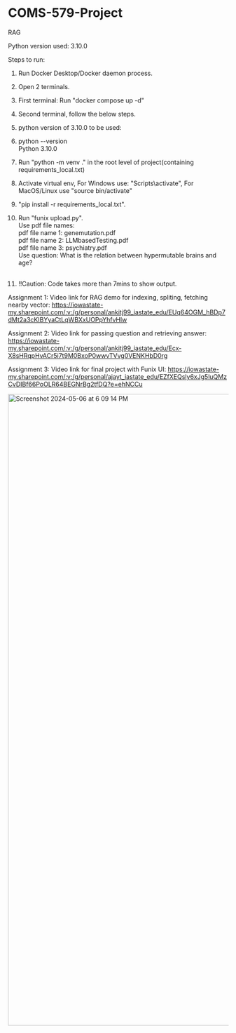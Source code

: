 # COMS-579-Project
RAG

Python version used: 3.10.0

Steps to run:
1. Run Docker Desktop/Docker daemon process.
2. Open 2 terminals.
3. First terminal: Run "docker compose up -d"<br>
4. Second terminal, follow the below steps.<br>
5. python version of 3.10.0 to be used:<br>
6.  python --version<br>
Python 3.10.0
7. Run "python -m venv ." in the root level of project(containing requirements_local.txt)<br>
8. Activate virtual env, For Windows use: "Scripts\activate", For MacOS/Linux use "source bin/activate" <br>
9. "pip install -r requirements_local.txt".
10. Run "funix upload.py".<br>
Use pdf file names:<br>
pdf file name 1: genemutation.pdf<br>
pdf file name 2: LLMbasedTesting.pdf<br>
pdf file name 3: psychiatry.pdf<br>
Use question: What is the relation between hypermutable brains and age?<br><br>

11. !!Caution: Code takes more than 7mins to show output.<br>

Assignment 1:
Video link for RAG demo for indexing, spliting, fetching nearby vector:
https://iowastate-my.sharepoint.com/:v:/g/personal/ankitj99_iastate_edu/EUq64OGM_hBDp7dMt2a3cKIBYyaCtLqWBXxUOPpYhfvHlw

Assignment 2:
Video link for passing question and retrieving answer:
https://iowastate-my.sharepoint.com/:v:/g/personal/ankitj99_iastate_edu/Ecx-X8sHRqpHvACr5i7t9M0BxoP0wwvTVvg0VENKHbD0rg

Assignment 3:
Video link for final project with Funix UI:
https://iowastate-my.sharepoint.com/:v:/g/personal/ajayt_iastate_edu/EZfXEQsly6xJg5luQMzCvDIBf66PoOLR64BEGNrBg2tfDQ?e=ehNCCu

<img width="1440" alt="Screenshot 2024-05-06 at 6 09 14 PM" src="https://github.com/jyothishankit/COMS-579-Project/assets/50821462/37048703-de71-4ac5-a804-a2f631be4bd1">

